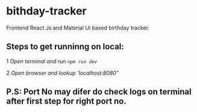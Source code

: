 # bithday-tracker
Frontend React Js and Material Ui  based birthday tracker.


## Steps to get runninng on local:
1 _Open terminal and run `npm run dev`_  

2 _Open browser and lookup 'localhost:8080"_
## P.S: Port No may difer do check logs on terminal after first step for right port no.
